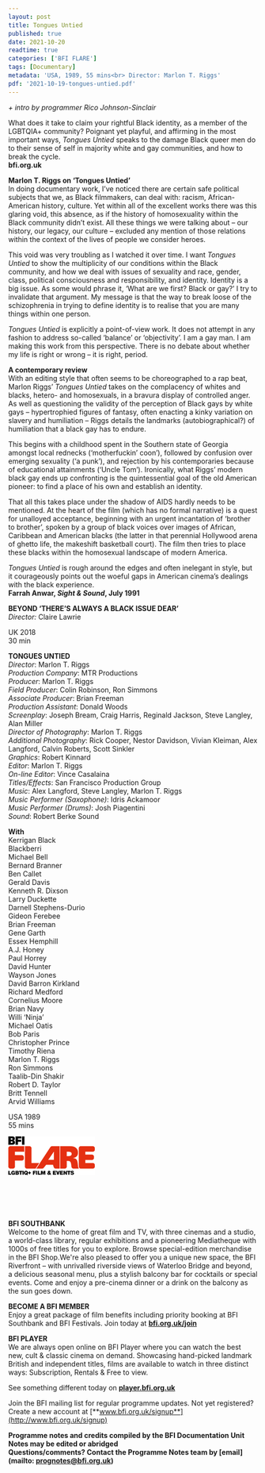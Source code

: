 ```yaml
---
layout: post
title: Tongues Untied
published: true
date: 2021-10-20
readtime: true
categories: ['BFI FLARE']
tags: [Documentary]
metadata: 'USA, 1989, 55 mins<br> Director: Marlon T. Riggs'
pdf: '2021-10-19-tongues-untied.pdf'
---
```


_+ intro by programmer Rico Johnson-Sinclair_

What does it take to claim your rightful Black identity, as a member of the LGBTQIA+ community? Poignant yet playful, and affirming in the most important ways, _Tongues Untied_ speaks to the damage Black queer men do to their sense of self in majority white and gay communities, and how to break the cycle.<br>
**bfi.org.uk**

**Marlon T. Riggs on ‘Tongues Untied’**<br>
In doing documentary work, I’ve noticed there are certain safe political subjects that we, as Black filmmakers, can deal with: racism, African-American history, culture. Yet within all of the excellent works there was this glaring void, this absence, as if the history of homosexuality within the Black community didn’t exist. All these things we were talking about – our history, our legacy, our culture – excluded any mention of those relations within the context of the lives of people we consider heroes.

This void was very troubling as I watched it over time. I want _Tongues Untied_ to show the multiplicity of our conditions within the Black community, and how we deal with issues of sexuality and race, gender, class, political consciousness and responsibility, and identity. Identity is a big issue. As some would phrase it, ‘What are we first? Black or gay?’ I try to invalidate that argument. My message is that the way to break loose of the schizophrenia in trying to define identity is to realise that you are many things within one person.

_Tongues Untied_ is explicitly a point-of-view work. It does not attempt in any fashion to address so-called ‘balance’ or ‘objectivity’. I am a gay man. I am making this work from this perspective. There is no debate about whether my life is right or wrong – it is right, period.<br>

**A contemporary review**<br>
With an editing style that often seems to be choreographed to a rap beat, Marlon Riggs’ _Tongues Untied_ takes on the complacency of whites and blacks, hetero- and homosexuals, in a bravura display of controlled anger. As well as questioning the validity of the perception of Black gays by white gays – hypertrophied figures of fantasy, often enacting a kinky variation on slavery and humiliation – Riggs details the landmarks (autobiographical?) of humiliation that a black gay has to endure.

This begins with a childhood spent in the Southern state of Georgia amongst local rednecks (‘motherfuckin’ coon’), followed by confusion over emerging sexuality (‘a punk’), and rejection by his contemporaries because of educational attainments (‘Uncle Tom’). Ironically, what Riggs’ modern black gay ends up confronting is the quintessential goal of the old American pioneer: to find a place of his own and establish an identity.

That all this takes place under the shadow of AIDS hardly needs to be mentioned. At the heart of the film (which has no formal narrative) is a quest for unalloyed acceptance, beginning with an urgent incantation of ‘brother to brother’, spoken by a group of black voices over images of African, Caribbean and American blacks (the latter in that perennial Hollywood arena of ghetto life, the makeshift basketball court). The film then tries to place these blacks within the homosexual landscape of modern America.

_Tongues Untied_ is rough around the edges and often inelegant in style, but it courageously points out the woeful gaps in American cinema’s dealings with the black experience.<br>
**Farrah Anwar, _Sight & Sound_, July 1991**<br>

**BEYOND ‘THERE’S ALWAYS A BLACK ISSUE DEAR’**<br>
_Director:_ Claire Lawrie<br>

UK 2018<br>
30 min<br>

**TONGUES UNTIED**<br>
_Director_: Marlon T. Riggs  <br>
_Production Company_: MTR Productions  
_Producer_: Marlon T. Riggs  
_Field Producer_: Colin Robinson, Ron Simmons  
_Associate Producer_: Brian Freeman  
_Production Assistant_: Donald Woods  
_Screenplay_: Joseph Bream, Craig Harris, Reginald Jackson, Steve Langley, Alan Miller  
_Director of Photography_: Marlon T. Riggs  
_Additional Photography_: Rick Cooper, Nestor Davidson, Vivian Kleiman, Alex Langford, Calvin Roberts, Scott Sinkler  
_Graphics_: Robert Kinnard  
_Editor_: Marlon T. Riggs  
_On-line Editor_: Vince Casalaina  
_Titles/Effects_: San Francisco Production Group  
_Music_: Alex Langford, Steve Langley, Marlon T. Riggs  
_Music Performer (Saxophone)_: Idris Ackamoor  
_Music Performer (Drums)_: Josh Piagentini  
_Sound_: Robert Berke Sound

**With**<br>
Kerrigan Black  
Blackberri  
Michael Bell  
Bernard Branner  
Ben Callet  
Gerald Davis  
Kenneth R. Dixson  
Larry Duckette  
Darnell Stephens-Durio  
Gideon Ferebee  
Brian Freeman  
Gene Garth  
Essex Hemphill  
A.J. Honey  
Paul Horrey  
David Hunter  
Wayson Jones  
David Barron Kirkland  
Richard Medford  
Cornelius Moore  
Brian Navy  
Willi ‘Ninja’  
Michael Oatis  
Bob Paris  
Christopher Prince  
Timothy Riena  
Marlon T. Riggs  
Ron Simmons  
Taalib-Din Shakir  
Robert D. Taylor  
Britt Tennell  
Arvid Williams<br>

USA 1989<br>
55 mins<br>

<img style="float: left;" src="/img/flare-logo-2020-01.png">
<br><br><br><br><br><br><br><br><br>
  
**BFI SOUTHBANK**  
Welcome to the home of great film and TV, with three cinemas and a studio, a world-class library, regular exhibitions and a pioneering Mediatheque with 1000s of free titles for you to explore. Browse special-edition merchandise in the BFI Shop.We&#39;re also pleased to offer you a unique new space, the BFI Riverfront – with unrivalled riverside views of Waterloo Bridge and beyond, a delicious seasonal menu, plus a stylish balcony bar for cocktails or special events. Come and enjoy a pre-cinema dinner or a drink on the balcony as the sun goes down.  

**BECOME A BFI MEMBER**  
Enjoy a great package of film benefits including priority booking at BFI Southbank and BFI Festivals. Join today at [**bfi.org.uk/join**](http://www.bfi.org.uk/join)  

**BFI PLAYER**  
 We are always open online on BFI Player where you can watch the best new, cult &amp; classic cinema on demand. Showcasing hand-picked landmark British and independent titles, films are available to watch in three distinct ways: Subscription, Rentals &amp; Free to view.  

See something different today on [**player.bfi.org.uk**](https://player.bfi.org.uk)  

Join the BFI mailing list for regular programme updates. Not yet registered? Create a new account at [**www.bfi.org.uk/signup**](http://www.bfi.org.uk/signup)

**Programme notes and credits compiled by the BFI Documentation Unit  
Notes may be edited or abridged  
Questions/comments? Contact the Programme Notes team by [email](mailto: prognotes@bfi.org.uk)**
